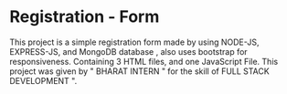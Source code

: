 # Registration - Form

This project is a simple registration form made by using NODE-JS, EXPRESS-JS, and MongoDB database , also uses bootstrap for responsiveness. Containing 3 HTML files, and one JavaScript File. This project was given by " BHARAT INTERN " for the skill of FULL STACK DEVELOPMENT ".
